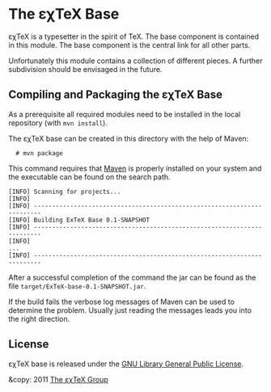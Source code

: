 

The εχTeX Base
==========================

εχTeX is a typesetter in the spirit of TeX. The
base com­po­nent is contained in this module. The base com­po­nent is
the central link for all other parts.

Unfortunately this module contains a collection of different pieces. A
further sub­division should be en­visaged in the future.

Compiling and Packaging the εχTeX Base
--------------------------------------------------

As a prerequisite all required modules need to be installed in the local
repository (with `mvn install`).

The εχTeX base can be created in this directory with the
help of Maven:

      # mvn package

This command requires that [Maven](http://maven.apache.org) is properly
installed on your system and the executable can be found on the search
path.

``` {.output}
[INFO] Scanning for projects...
[INFO]                                                                         
[INFO] ------------------------------------------------------------------------
[INFO] Building ExTeX Base 0.1-SNAPSHOT
[INFO] ------------------------------------------------------------------------
[INFO] 
...
[INFO] ------------------------------------------------------------------------
```

After a successful completion of the command the jar can be found as the
file `target/ExTeX-base-0.1-SNAPSHOT.jar`.

If the build fails the verbose log messages of Maven can be used to
determine the problem. Usually just reading the messages leads you into
the right direction.

License
-------

εχTeX base is released under the [GNU Library General Public
License](LICENSE.md).

&copy: 2011 [The εχTeX Group](mailto:extex@dante.de)
